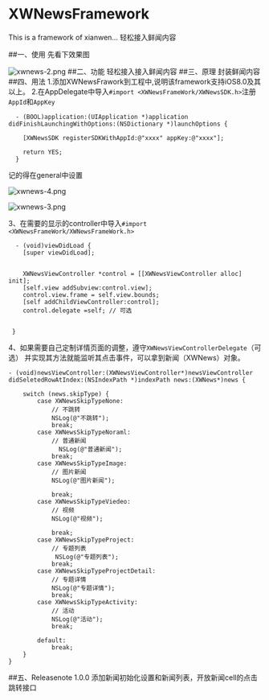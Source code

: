 # XWNewsFramework
This is a framework of xianwen... 轻松接入鲜闻内容

##一、使用
先看下效果图

![
![xwnews-2.png](http://upload-images.jianshu.io/upload_images/970305-c0f9b4fd3728bfa8.png?imageMogr2/auto-orient/strip%7CimageView2/2/w/1240)
](http://upload-images.jianshu.io/upload_images/970305-7b9b7da36f72ddbc.png?imageMogr2/auto-orient/strip%7CimageView2/2/w/1240)
##二、功能
轻松接入接入鲜闻内容
##三、原理
封装鲜闻内容
##四、用法
1.添加XWNewsFrawork到工程中,说明该framework支持iOS8.0及其以上。
2.在AppDelegate中导入`#import <XWNewsFrameWork/XWNewsSDK.h>`注册`AppId`和`AppKey`


```
  - (BOOL)application:(UIApplication *)application didFinishLaunchingWithOptions:(NSDictionary *)launchOptions {
   
    [XWNewsSDK registerSDKWithAppId:@"xxxx" appKey:@"xxxx"];
    
    return YES;
  }
```

记的得在general中设置

![xwnews-4.png](http://upload-images.jianshu.io/upload_images/970305-d567d9a02550fa40.png?imageMogr2/auto-orient/strip%7CimageView2/2/w/1240)

![xwnews-3.png](http://upload-images.jianshu.io/upload_images/970305-693e3639d40fb6ee.png?imageMogr2/auto-orient/strip%7CimageView2/2/w/1240)

3、在需要的显示的controller中导入`#import <XWNewsFrameWork/XWNewsFrameWork.h>`


```
  - (void)viewDidLoad {
    [super viewDidLoad];
    
    
    XWNewsViewController *control = [[XWNewsViewController alloc] init];
    [self.view addSubview:control.view];
    control.view.frame = self.view.bounds;
    [self addChildViewController:control];
    control.delegate =self; // 可选

    
 }
```
4、如果需要自己定制详情页面的调整，遵守`XWNewsViewControllerDelegate`（可选）
并实现其方法就能监听其点击事件，可以拿到新闻（XWNews）对象。

```
- (void)newsViewController:(XWNewsViewController*)newsViewController didSeletedRowAtIndex:(NSIndexPath *)indexPath news:(XWNews*)news {
    
    switch (news.skipType) {
        case XWNewsSkipTypeNone:
            // 不跳转
            NSLog(@"不跳转");
            break;
        case XWNewsSkipTypeNoraml:
            // 普通新闻
              NSLog(@"普通新闻");
            break;
        case XWNewsSkipTypeImage:
            // 图片新闻
            NSLog(@"图片新闻");

            break;
        case XWNewsSkipTypeViedeo:
            // 视频
            NSLog(@"视频");

            break;
        case XWNewsSkipTypeProject:
            // 专题列表
             NSLog(@"专题列表");
            break;
        case XWNewsSkipTypeProjectDetail:
            // 专题详情
            NSLog(@"专题详情");
            break;
        case XWNewsSkipTypeActivity:
            // 活动
            NSLog(@"活动");
            break;
            
        default:
            break;
    }
}
```

##五、Releasenote
1.0.0 添加新闻初始化设置和新闻列表，开放新闻cell的点击跳转接口
